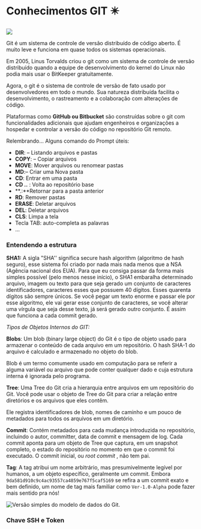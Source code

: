 # Conhecimentos GIT :eight_pointed_black_star:
<img src="https://img.shields.io/badge/status-em construção-yellow">

Git é um sistema de controle de versão distribuído de código aberto. É muito leve e funciona em quase todos os sistemas operacionais.

Em 2005, Linus Torvalds criou o git como um sistema de controle de versão distribuído quando a equipe de desenvolvimento do kernel do Linux não podia mais usar o BitKeeper gratuitamente.

Agora, o git é o sistema de controle de versão de fato usado por desenvolvedores em todo o mundo. Sua natureza distribuída facilita o desenvolvimento, o rastreamento e a colaboração com alterações de código.

Plataformas como **GitHub ou Bitbucket** são construídas sobre o git com funcionalidades adicionais que ajudam engenheiros e organizações a hospedar e controlar a versão do código no repositório Git remoto. 

Relembrando... Alguns comando do Prompt úteis:

- **DIR**: – Listando arquivos e pastas
- **COPY**: – Copiar arquivos
- **MOVE**: Mover arquivos ou renomear pastas
- **MD**:– Criar uma Nova pasta
- **CD**: Entrar em uma pasta
- **CD ..** : Volta ao repositório base
- **.:**Retornar para a pasta anterior
- **RD**: Remover pastas
- **ERASE**: Deletar arquivos
- **DEL**: Deletar arquivos
- **CLS**: Limpa a tela
- Tecla TAB: auto-completa as palavras
- ...

### Entendendo a estrutura

**SHA1:** A sigla "SHA'' significa secure hash algorithm (algoritmo de hash seguro), esse sistema foi criado por nada mais nada menos que a NSA (Agência nacional dos EUA). Para que eu consiga passar da forma mais simples possível (pelo menos nesse início), o SHA1 embaralha determinado arquivo, imagem ou texto para que seja gerado um conjunto de caracteres identificadores, caracteres esses que possuem 40 dígitos. Esses quarenta dígitos são sempre únicos. Se você pegar um texto enorme e passar ele por esse algoritmo, ele vai gerar esse conjunto de caracteres, se você alterar uma vírgula que seja desse texto, já será gerado outro conjunto. É assim que funciona a cada commit gerado.

*Tipos de Objetos Internos do GIT:*

**Blobs**: Um blob (binary large object) do Git é o tipo de objeto usado para armazenar o conteúdo de cada arquivo em um repositório. O hash SHA-1 do arquivo é calculado e armazenado no objeto do blob. 

Blob é um termo comumente usado em computação para se referir a alguma variável ou arquivo que pode conter qualquer dado e cuja estrutura interna é ignorada pelo programa.

**Tree**: Uma Tree do Git cria a hierarquia entre arquivos em um repositório do Git. Você pode usar o objeto de Tree do Git para criar a relação entre diretórios e os arquivos que eles contêm.

Ele registra identificadores de blob, nomes de caminho e um pouco de metadados para todos os arquivos em um diretório. 

**Commit**: Contém metadados para cada mudança introduzida no repositório, incluindo o autor, committer, data de commit e mensagem de log. Cada commit aponta para um objeto de Tree que captura, em um snapshot completo, o estado do repositório no momento em que o commit foi executado. O commit inicial, ou *root commit* , não tem pai.

**Tag**: A tag atribui um nome arbitrário, mas presumivelmente legível por humanos, a um objeto específico, geralmente um commit. Embora `9da581d910c9c4ac93557ca4859e767f5caf5169` se refira a um commit exato e bem definido, um nome de tag mais familiar como `Ver-1.0-Alpha` pode fazer mais sentido pra nós!

![Versão simples do modelo de dados do Git.](https://git-scm.com/book/en/v2/images/data-model-1.png)

### Chave SSH e Token
